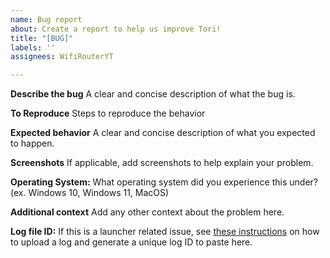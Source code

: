 ```yaml
---
name: Bug report
about: Create a report to help us improve Tori!
title: "[BUG]"
labels: ''
assignees: WifiRouterYT

---
```


**Describe the bug**
A clear and concise description of what the bug is.

**To Reproduce**
Steps to reproduce the behavior

**Expected behavior**
A clear and concise description of what you expected to happen.

**Screenshots**
If applicable, add screenshots to help explain your problem.

**Operating System:**
What operating system did you experience this under? (ex. Windows 10, Windows 11, MacOS)

**Additional context**
Add any other context about the problem here.

**Log file ID:**
If this is a launcher related issue, see [these instructions](https://help.toriclient.com/books/launcher-guides/page/obtaining-launcher-logs) on how to upload a log and generate a unique log ID to paste here.
